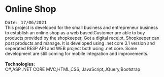 # Online Shop
<kbd>Date: 17/06/2021</kbd><br>
This project is developed for the small business and entrepreneur business to establish an online shop as a web based.Customer are able to buy products provided 
by the shopkeeper, Got a digital receipt, Shopkeeper can post products and manage. It is developed using .net core 3.1 version and seperated RESP API and WEB project both using 
.net core. Some development are still coming for mobile integration and improvements.
<br><br>
<b>Technologies:</b><br>
C#,ASP .NET CORE MVC,HTML,CSS, JavaScript,JQuery,Bootstrap
<br>

